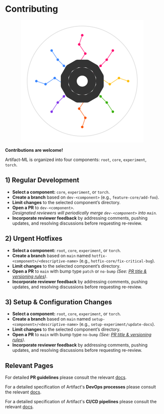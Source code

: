 # Contributing

<p align="center">
  <img src="../../assets/artifact_ml_logo.svg" width="400" alt="Artifact-ML Logo">
</p>

**Contributions are welcome!**

Artifact-ML is organized into four components: `root`, `core`, `experiment`, `torch`.

## 1) Regular Development
- **Select a component:** `core`, `experiment`, or `torch`.
- **Create a branch** based on `dev-<component>` (e.g., `feature-core/add-foo`).
- **Limit changes** to the selected component’s directory.
- **Open a PR** to `dev-<component>`.  
  *Designated reviewers will periodically merge `dev-<component>` into `main`.*
- **Incorporate reviewer feedback** by addressing comments, pushing updates, and resolving discussions before requesting re-review.

## 2) Urgent Hotfixes
- **Select a component:** `root`, `core`, `experiment`, or `torch`.
- **Create a branch** based on `main` named `hotfix-<component>/<descriptive-name>` (e.g., `hotfix-core/fix-critical-bug`).
- **Limit changes** to the selected component’s directory.
- **Open a PR** to `main` with bump type `patch` or `no-bump`
  *(See: [PR title & versioning rules](devops.md#pr-title-conventions))*.
- **Incorporate reviewer feedback** by addressing comments, pushing updates, and resolving discussions before requesting re-review.

## 3) Setup & Configuration Changes
- **Select a component:** `root`, `core`, `experiment`, or `torch`.
- **Create a branch** based on `main` named `setup-<component>/<descriptive-name>` (e.g., `setup-experiment/update-docs`).
- **Limit changes** to the selected component’s directory.
- **Open a PR** to `main` with bump type `no-bump`
*(See: [PR title & versioning rules](devops.md#pr-title-conventions))*.
- **Incorporate reviewer feedback** by addressing comments, pushing updates, and resolving discussions before requesting re-review.

## Relevant Pages

For detailed **PR guidelines** please consult the relevant [docs](pull_requests.md).

For a detailed specification of Artifact's **DevOps processes** please consult the relevant [docs](devops_processes.md).

For a detailed specification of Artifact's **CI/CD pipelines** please consult the relevant [docs](cicd_pipelines.md).